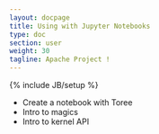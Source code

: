 ```yaml
---
layout: docpage
title: Using with Jupyter Notebooks
type: doc
section: user
weight: 30
tagline: Apache Project !
---
```


{% include JB/setup %}

- Create a notebook with Toree
- Intro to magics
- Intro to kernel API


